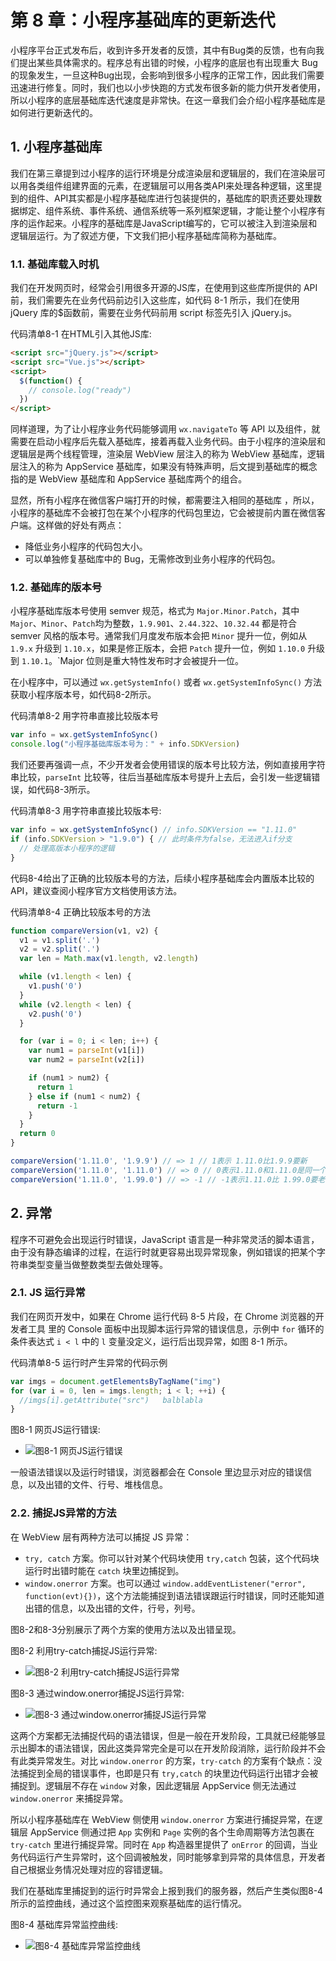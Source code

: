 # 第 8 章：小程序基础库的更新迭代

小程序平台正式发布后，收到许多开发者的反馈，其中有Bug类的反馈，也有向我们提出某些具体需求的。程序总有出错的时候，小程序的底层也有出现重大 Bug 的现象发生，一旦这种Bug出现，会影响到很多小程序的正常工作，因此我们需要迅速进行修复。同时，我们也以小步快跑的方式发布很多新的能力供开发者使用，所以小程序的底层基础库迭代速度是非常快。在这一章我们会介绍小程序基础库是如何进行更新迭代的。

## 1. 小程序基础库

我们在第三章提到过小程序的运行环境是分成渲染层和逻辑层的，我们在渲染层可以用各类组件组建界面的元素，在逻辑层可以用各类API来处理各种逻辑，这里提到的组件、API其实都是小程序基础库进行包装提供的，基础库的职责还要处理数据绑定、组件系统、事件系统、通信系统等一系列框架逻辑，才能让整个小程序有序的运作起来。小程序的基础库是JavaScript编写的，它可以被注入到渲染层和逻辑层运行。为了叙述方便，下文我们把小程序基础库简称为基础库。

### 1.1. 基础库载入时机

我们在开发网页时，经常会引用很多开源的JS库，在使用到这些库所提供的 API 前，我们需要先在业务代码前边引入这些库，如代码 8-1 所示，我们在使用 jQuery 库的$函数前，需要在业务代码前用 script 标签先引入 jQuery.js。

代码清单8-1 在HTML引入其他JS库:

```html
<script src="jQuery.js"></script>
<script src="Vue.js"></script>
<script>
  $(function() {
    // console.log("ready")
  })
</script>
```

同样道理，为了让小程序业务代码能够调用 `wx.navigateTo` 等 API 以及组件，就需要在启动小程序后先载入基础库，接着再载入业务代码。由于小程序的渲染层和逻辑层是两个线程管理，渲染层 WebView 层注入的称为 WebView 基础库，逻辑层注入的称为 AppService 基础库，如果没有特殊声明，后文提到基础库的概念指的是 WebView 基础库和 AppService 基础库两个的组合。

显然，所有小程序在微信客户端打开的时候，都需要注入相同的基础库 ，所以，小程序的基础库不会被打包在某个小程序的代码包里边，它会被提前内置在微信客户端。这样做的好处有两点：

* 降低业务小程序的代码包大小。
* 可以单独修复基础库中的 Bug，无需修改到业务小程序的代码包。

### 1.2. 基础库的版本号

小程序基础库版本号使用 semver 规范，格式为 `Major.Minor.Patch`，其中 `Major`、`Minor`、`Patch`均为整数，`1.9.901`、`2.44.322`、`10.32.44` 都是符合 semver 风格的版本号。通常我们月度发布版本会把 `Minor` 提升一位，例如从 `1.9.x` 升级到 `1.10.x`，如果是修正版本，会把 `Patch` 提升一位，例如 `1.10.0` 升级到 `1.10.1`。`Major 位则是重大特性发布时才会被提升一位。

在小程序中，可以通过 `wx.getSystemInfo()` 或者 `wx.getSystemInfoSync()` 方法获取小程序版本号，如代码8-2所示。

代码清单8-2 用字符串直接比较版本号

```javascript
var info = wx.getSystemInfoSync()
console.log("小程序基础库版本号为：" + info.SDKVersion)
```

我们还要再强调一点，不少开发者会使用错误的版本号比较方法，例如直接用字符串比较，`parseInt` 比较等，往后当基础库版本号提升上去后，会引发一些逻辑错误，如代码8-3所示。

代码清单8-3 用字符串直接比较版本号:

```javascript
var info = wx.getSystemInfoSync() // info.SDKVersion == "1.11.0"
if (info.SDKVersion > "1.9.0") { // 此时条件为false，无法进入if分支
  // 处理高版本小程序的逻辑
}
```

代码8-4给出了正确的比较版本号的方法，后续小程序基础库会内置版本比较的API，建议查阅小程序官方文档使用该方法。

代码清单8-4 正确比较版本号的方法

```javascript
function compareVersion(v1, v2) {
  v1 = v1.split('.')
  v2 = v2.split('.')
  var len = Math.max(v1.length, v2.length)

  while (v1.length < len) {
    v1.push('0')
  }
  while (v2.length < len) {
    v2.push('0')
  }

  for (var i = 0; i < len; i++) {
    var num1 = parseInt(v1[i])
    var num2 = parseInt(v2[i])

    if (num1 > num2) {
      return 1
    } else if (num1 < num2) {
      return -1
    }
  }
  return 0
}

compareVersion('1.11.0', '1.9.9') // => 1 // 1表示 1.11.0比1.9.9要新
compareVersion('1.11.0', '1.11.0') // => 0 // 0表示1.11.0和1.11.0是同一个版本
compareVersion('1.11.0', '1.99.0') // => -1 // -1表示1.11.0比 1.99.0要老
```

## 2. 异常

程序不可避免会出现运行时错误，JavaScript 语言是一种非常灵活的脚本语言，由于没有静态编译的过程，在运行时就更容易出现异常现象，例如错误的把某个字符串类型变量当做整数类型去做处理等。

### 2.1. JS 运行异常

我们在网页开发中，如果在 Chrome 运行代码 8-5 片段，在 Chrome 浏览器的开发者工具 里的 Console 面板中出现脚本运行异常的错误信息，示例中 `for` 循环的条件表达式 `i < l` 中的 `l` 变量没定义，运行后出现异常，如图 8-1 所示。

代码清单8-5 运行时产生异常的代码示例

```javascript
var imgs = document.getElementsByTagName("img")
for (var i = 0, len = imgs.length; i < l; ++i) {
  //imgs[i].getAttribute("src")   balblabla
}
```

图8-1 网页JS运行错误:

* ![图8-1 网页JS运行错误](./images/8/1.png)

一般语法错误以及运行时错误，浏览器都会在 Console 里边显示对应的错误信息，以及出错的文件、行号、堆栈信息。

### 2.2. 捕捉JS异常的方法

在 WebView 层有两种方法可以捕捉 JS 异常：

* `try, catch` 方案。你可以针对某个代码块使用 `try,catch` 包装，这个代码块运行时出错时能在 `catch` 块里边捕捉到。
* `window.onerror` 方案。也可以通过 `window.addEventListener("error", function(evt){})`，这个方法能捕捉到语法错误跟运行时错误，同时还能知道出错的信息，以及出错的文件，行号，列号。

图8-2和8-3分别展示了两个方案的使用方法以及出错呈现。

图8-2 利用try-catch捕捉JS运行异常:

* ![图8-2 利用try-catch捕捉JS运行异常](./images/8/2.png)

图8-3 通过window.onerror捕捉JS运行异常:

* ![图8-3 通过window.onerror捕捉JS运行异常](./images/8/3.png)

这两个方案都无法捕捉代码的语法错误，但是一般在开发阶段，工具就已经能够显示出脚本的语法错误，因此这类异常完全是可以在开发阶段消除，运行阶段并不会有此类异常发生。对比 `window.onerror` 的方案，`try-catch` 的方案有个缺点：没法捕捉到全局的错误事件，也即是只有 `try,catch` 的块里边代码运行出错才会被捕捉到。逻辑层不存在 `window` 对象，因此逻辑层 AppService 侧无法通过 `window.onerror` 来捕捉异常。

所以小程序基础库在 WebView 侧使用 `window.onerror` 方案进行捕捉异常，在逻辑层 AppService 侧通过把 `App` 实例和 `Page` 实例的各个生命周期等方法包裹在 `try-catch` 里进行捕捉异常。同时在 `App` 构造器里提供了 `onError` 的回调，当业务代码运行产生异常时，这个回调被触发，同时能够拿到异常的具体信息，开发者自己根据业务情况处理对应的容错逻辑。

我们在基础库里捕捉到的运行时异常会上报到我们的服务器，然后产生类似图8-4所示的监控曲线，通过这个监控图来观察基础库的运行情况。

图8-4 基础库异常监控曲线:

* ![图8-4 基础库异常监控曲线](./images/8/4.png)

